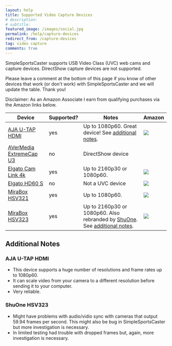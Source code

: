```yaml
---
layout: help
title: Supported Video Capture Devices
# description: 
# subtitle: 
featured_image: /images/social.jpg
permalink: /help/capture-devices
redirect_from: /capture-devices
tag: video capture
comments: true
---
```


SimpleSportsCaster supports USB Video Class (UVC) web cams and capture devices. DirectShow capture devices are not supported.

Please leave a comment at the bottom of this page if you know of other devices that work (or don't work) with SimpleSportsCaster and we will update the table. Thank you! 

Disclaimer: As an Amazon Associate I earn from qualifying purchases via the Amazon links below.

| Device | Supported? | Notes | Amazon |
|--------|------------|-------|--------|
| [AJA U-TAP HDMI](https://www.aja.com/products/u-tap-hdmi) | yes | Up to 1080p60. Great device! See [additional notes](#aja-u-tap-hdmi). | <a href="https://www.amazon.com/U-TAP-HDMI-Simple-Powered-Capture/dp/B01LXKKT0E/ref=as_li_ss_il?crid=2GMH919RBCQZ4&keywords=aja+u-tap+hdmi&qid=1566536007&s=electronics&sprefix=AJA+U,electronics,188&sr=1-3&linkCode=li1&tag=zofwarellc-20&linkId=280f0e54a9290c2ae081136671fad7d9&language=en_US" target="_blank"><img border="0" src="//ws-na.amazon-adsystem.com/widgets/q?_encoding=UTF8&ASIN=B01LXKKT0E&Format=_SL110_&ID=AsinImage&MarketPlace=US&ServiceVersion=20070822&WS=1&tag=zofwarellc-20&language=en_US" ></a><img src="https://ir-na.amazon-adsystem.com/e/ir?t=zofwarellc-20&language=en_US&l=li1&o=1&a=B01LXKKT0E" width="1" height="1" border="0" alt="" style="border:none !important; margin:0px !important;" /> |
| [AVerMedia ExtremeCap U3](https://www.avermedia.com/us/product-detail/CV710) | no | DirectShow device |  |
| [Elgato Cam Link 4k](https://www.elgato.com/en/gaming/cam-link-4k) | yes | Up to 2160p30 or 1080p60. | <a href="https://www.amazon.com/Elgato-Cam-Link-Broadcast-Camcorder/dp/B07K3FN5MR/ref=as_li_ss_il?crid=2IS7UM8O8LRKC&keywords=elgato+camlink+4k&qid=1566536551&s=electronics&sprefix=elgato+camlink,electronics,187&sr=1-1&linkCode=li1&tag=zofwarellc-20&linkId=1564a0651391301ac03f34efd942fa4f&language=en_US" target="_blank"><img border="0" src="//ws-na.amazon-adsystem.com/widgets/q?_encoding=UTF8&ASIN=B07K3FN5MR&Format=_SL110_&ID=AsinImage&MarketPlace=US&ServiceVersion=20070822&WS=1&tag=zofwarellc-20&language=en_US" ></a><img src="https://ir-na.amazon-adsystem.com/e/ir?t=zofwarellc-20&language=en_US&l=li1&o=1&a=B07K3FN5MR" width="1" height="1" border="0" alt="" style="border:none !important; margin:0px !important;" /> |
| [Elgato HD60 S](https://www.elgato.com/en/gaming/game-capture-hd60-s) | no | Not a UVC device | <a href="https://www.amazon.com/Elgato-Game-Capture-HD60-PlayStation/dp/B01DRWCOGA/ref=as_li_ss_il?keywords=elgato+hd60s&qid=1566537167&s=electronics&sr=1-1&linkCode=li1&tag=zofwarellc-20&linkId=1ffb262e70a31222de6e3248fc15e2a5&language=en_US" target="_blank"><img border="0" src="//ws-na.amazon-adsystem.com/widgets/q?_encoding=UTF8&ASIN=B01DRWCOGA&Format=_SL110_&ID=AsinImage&MarketPlace=US&ServiceVersion=20070822&WS=1&tag=zofwarellc-20&language=en_US" ></a><img src="https://ir-na.amazon-adsystem.com/e/ir?t=zofwarellc-20&language=en_US&l=li1&o=1&a=B01DRWCOGA" width="1" height="1" border="0" alt="" style="border:none !important; margin:0px !important;" /> |
| [MiraBox HSV321](https://amzn.to/2ZmYvma) | yes | Up to 1080p60. | <a href="https://www.amazon.com/dp/B07C6KCBYB/ref=as_li_ss_il?th=1&linkCode=li2&tag=&linkId=faca02aaab73fd9705d3dea3299a18c5&language=en_US" target="_blank"><img border="0" src="//ws-na.amazon-adsystem.com/widgets/q?_encoding=UTF8&ASIN=B07C6KCBYB&Format=_SL160_&ID=AsinImage&MarketPlace=US&ServiceVersion=20070822&WS=1&tag=&language=en_US" ></a><img src="https://ir-na.amazon-adsystem.com/e/ir?t=&language=en_US&l=li2&o=1&a=B07C6KCBYB" width="1" height="1" border="0" alt="" style="border:none !important; margin:0px !important;" /> |
| [MiraBox HSV323](https://amzn.to/2HkKTOj) | yes | Up to 2160p30 or 1080p60. Also rebranded by [ShuOne](https://amzn.to/2HjFSW2). See [additional notes](#shuone-hsv323). | <a href="https://www.amazon.com/dp/B07MGPVX83/ref=as_li_ss_il?th=1&linkCode=li1&tag=&linkId=9f3a050d1be62f62e04f2c324b32c6ed&language=en_US" target="_blank"><img border="0" src="//ws-na.amazon-adsystem.com/widgets/q?_encoding=UTF8&ASIN=B07MGPVX83&Format=_SL110_&ID=AsinImage&MarketPlace=US&ServiceVersion=20070822&WS=1&tag=&language=en_US" ></a><img src="https://ir-na.amazon-adsystem.com/e/ir?t=&language=en_US&l=li1&o=1&a=B07MGPVX83" width="1" height="1" border="0" alt="" style="border:none !important; margin:0px !important;" /> |

## Additional Notes

### AJA U-TAP HDMI
* This device supports a huge number of resolutions and frame rates up to 1080p60.
* It can scale video from your camera to a different resolution before sending it to your computer.
* Very reliable.

### ShuOne HSV323
* Might have problems with audio/vidio sync with cameras that output 59.94 frames per second. This might also be bug in SimpleSportsCaster but more investigation is necessary.
* In limited testing had trouble with dropped frames but, again, more investigation is necessary.

<br/>
